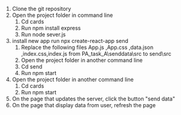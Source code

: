 

1.	Clone the git repository
2.	Open the project folder in command line
    1.	Cd  cards
    2.  Run npm install express
    3.	Run node  sever.js
3. install new app run npx create-react-app send    
    1. Replace the following files App.js ,App.css ,data.json ,index.css,index.js from PA_task_A\senddata\src to send\src 
    2.  Open the project folder in another command line
    3.	Cd   send  
    4.	Run npm start
4.	Open the project folder in another command line 
    1.	Cd  cards
    2.	Run npm start
5.  On the page that updates the server, click the button "send data"
6.  On the page that display data from user, refresh the page

